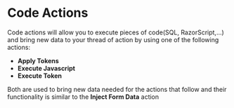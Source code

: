# Code Actions

Code actions will allow you to execute pieces of code\(SQL, RazorScript,...\) and bring new data to your thread of action by using one of the following actions:

* **Apply Tokens**
* **Execute Javascript**
* **Execute Token**

Both are used to bring new data needed for the actions that follow and their functionality is similar to the **Inject Form Data** action



